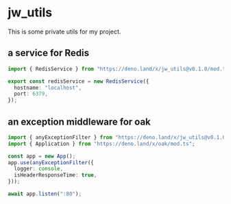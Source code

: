 # jw_utils

This is some private utils for my project.

## a service for Redis

```typescript
import { RedisService } from "https://deno.land/x/jw_utils@v0.1.0/mod.ts";

export const redisService = new RedisService({
  hostname: "localhost",
  port: 6379,
});
```

## an exception middleware for oak

```typescript
import { anyExceptionFilter } from "https://deno.land/x/jw_utils@v0.1.0/mod.ts";
import { Application } from "https://deno.land/x/oak/mod.ts";

const app = new App();
app.use(anyExceptionFilter({
  logger: console,
  isHeaderResponseTime: true,
}));

await app.listen(":80");
```

